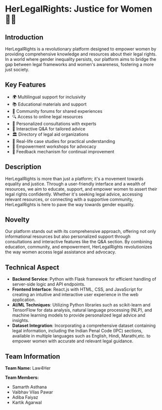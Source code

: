 # HerLegalRights: Justice for Women 👩‍⚖️

## Introduction
HerLegalRights is a revolutionary platform designed to empower women by providing comprehensive knowledge and resources about their legal rights. In a world where gender inequality persists, our platform aims to bridge the gap between legal frameworks and women's awareness, fostering a more just society.

## Key Features
- 🌍 Multilingual support for inclusivity
- 📚 Educational materials and support
- 💬 Community forums for shared experiences
- 🔍 Access to online legal resources
- 🤝 Personalized consultations with experts
- 💬 Interactive Q&A for tailored advice
- 🏛️ Directory of legal aid organizations
- 📖 Real-life case studies for practical understanding
- 📣 Empowerment workshops for advocacy
- 📝 Feedback mechanism for continual improvement

## Description
HerLegalRights is more than just a platform; it's a movement towards equality and justice. Through a user-friendly interface and a wealth of resources, we aim to educate, support, and empower women to assert their legal rights confidently. Whether it's seeking legal advice, accessing relevant resources, or connecting with a supportive community, HerLegalRights is here to pave the way towards gender equality.

## Novelty
Our platform stands out with its comprehensive approach, offering not only informational resources but also personalized support through consultations and interactive features like the Q&A section. By combining education, community, and empowerment, HerLegalRights revolutionizes the way women access legal assistance and advocacy.

## Technical Aspect
- **Backend Service**: Python with Flask framework for efficient handling of server-side logic and API endpoints.
- **Frontend Interface**: React.js with HTML, CSS, and JavaScript for creating an intuitive and interactive user experience in the web application.
- **AI/ML Techniques**: Utilizing Python libraries such as scikit-learn and TensorFlow for data analysis, natural language processing (NLP), and machine learning models to provide personalized legal advice and insights.
- **Dataset Integration**: Incorporating a comprehensive dataset containing legal information, including the Indian Penal Code (IPC) sections, available in multiple languages such as English, Hindi, Marathi,etc. to empower women with accurate and relevant legal guidance.

## Team Information
**Team Name:** Law4Her

**Team Members:**
- Samarth Asthana
- Vaibhav Vilas Pawar
- Adiba Faiyaz
- Kartik Agarwal



